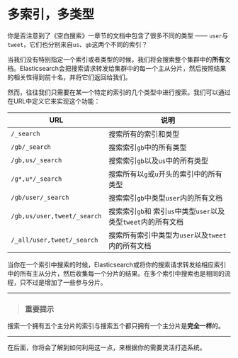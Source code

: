# 多索引，多类型

你是否注意到了《空白搜索》一章节的文档中包含了很多不同的类型 —— `user`与`tweet`，它们也分别来自`us`、`gb`这两个不同的索引？

当我们没有特别指定一个索引或者类型的时候，我们将会搜索整个集群中的**所有**文档。Elasticsearch会把搜索请求转发给集群中的每一个主从分片，然后按照结果的相关性得到前十名，并将它们返回给我们。

然而，往往我们只需要在某一个特定的索引的几个类型中进行搜索。我们可以通过在URL中定义它来实现这个功能：


| URL | 说明 |
| -- | -- |
| `/_search` | 搜索所有的索引和类型 |
| `/gb/_search` | 搜索索引`gb`中的所有类型 |
| `/gb,us/_search` | 搜索索引`gb`以及`us`中的所有类型 |
| `/g*,u*/_search` | 搜索所有以`g`或`u`开头的索引中的所有类型 |
| `/gb/user/_search` | 搜索索引`gb`中类型`user`内的所有文档 |
| `/gb,us/user,tweet/_search` | 搜索索引`gb`和 索引`us`中类型`user`以及类型`tweet`内的所有文档 |
| `/_all/user,tweet/_search` | 搜索所有索引中类型为`user`以及`tweet`内的所有文档 |

当你在一个索引中搜索的时候，Elasticsearch或将你的搜索请求转发给相应索引中的所有主从分片，然后收集每一个分片的结果。在多个索引中搜索也是相同的流程，只不过是增加了一些参与分片。

****
> ### 重要提示

搜索一个拥有五个主分片的索引与搜索五个都只拥有一个主分片是**完全一样**的。

****

在后面，你将会了解到如何利用这一点，来根据你的需要灵活打造系统。
